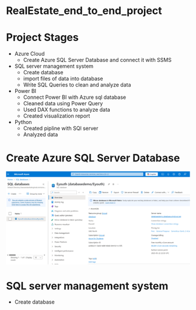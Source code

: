 # RealEstate_end_to_end_project
# Project Stages
- Azure Cloud
   - Create Azure SQL Server Database and connect it with SSMS
- SQL server management system 
    - Create database
    - import files of data into database
    - Write SQL Queries to clean and analyze data
- Power BI
    - Connect Power BI with Azure sql database
    - Cleaned data using Power Query
    - Used DAX functions to analyze data
    - Created visualization report
-  Python
   - Created pipline with SQl server
   - Analyzed data
# Create Azure SQL Server Database
  ![azure](https://github.com/Saragamil3/RealEstate_end_to_end_project/blob/main/Screenshot%202025-05-23%20161830.png)
# SQL server management system 
- Create database
  
